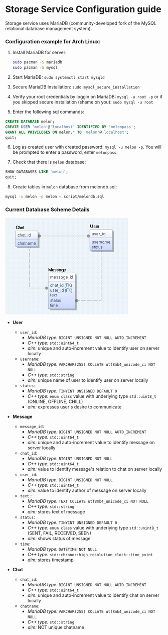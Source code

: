 # Storage Service Configuration guide

Storage service uses  MariaDB (community-developed fork of the MySQL relational database management system).

### Configuration example for Arch Linux:

1. Install MariaDB for server:

   ```bash
   sudo pacman -S mariadb
   sudo pacman -S mysql
   ```

2. Start MariaDB: `sudo systemctl start mysqld`

3. Secure MariaDB Installation: `sudo mysql_secure_installation`

4. Verify your root credentials by loggin on MariaDB: `mysql -u root -p` or if you skipped secure installation (shame on you): `sudo mysql -u root`

5. Enter the following sql commands:

```sql
CREATE DATABASE melon;
CREATE USER 'melon'@'localhost' IDENTIFIED BY 'melonpass';
GRANT ALL PRIVILEGES ON melon.* TO 'melon'@'localhost';
quit;
```

6. Log as created user with created password: `mysql -u melon -p`. You will be prompted to enter a password, enter `melonpass`.

7. Check that there is `melon` database:

```sql
SHOW DATABASES LIKE 'melon';
quit;
```

8. Create tables in `melon` database from melondb.sql:

```bash
mysql -u melon -p melon < script/melondb.sql
```

### Current Database Scheme Details

![](docs/db_scheme.jpg)

- **User**
  - `user_id`:
    - *MariaDB type:* `BIGINT UNSIGNED NOT NULL AUTO_INCREMENT`
    - *C++ type:* `std::uint64_t`
    - *aim:* unique and auto-increment value to identify user on server locally
  - `username`:
    - *MariaDB type:* `VARCHAR(255) COLLATE utf8mb4_unicode_ci NOT NULL`
    - *C++ type:* `std::string`
    - *aim:* unique name of user to identify user on server locally
  - `status`:
    - *MariaDB type:* `TINYINT UNSIGNED DEFAULT 0`
    - *C++ type:*  `enum class` value with underlying type `std::uint8_t` (ONLINE, OFFLINE, CHILL)
    - *aim:* expresses user's desire to communicate

- **Message**
  - `message_id`:
    - *MariaDB type:* `BIGINT UNSIGNED NOT NULL AUTO_INCREMENT`
    - *C++ type:* `std::uint64_t`
    - *aim:* unique and auto-increment value to identify message on server locally
  - `chat_id`:
    - *MariaDB type:* `BIGINT UNSIGNED NOT NULL`
    - *C++ type:* `std::uint64_t`
    - *aim:* value to identify message's relation to chat on server locally
  - `user_id`:
    - *MariaDB type:* `BIGINT UNSIGNED NOT NULL`
    - *C++ type:* `std::uint64_t`
    - *aim:* value to identify author of message on server locally
  - `text` :
    - *MariaDB type:* `TEXT COLLATE utf8mb4_unicode_ci NOT NULL`
    - *C++ type:* `std::string`
    - *aim:* stores text of message
  - `status`:
    - *MariaDB type:* `TINYINT UNSIGNED DEFAULT 0`
    - *C++ type:* `enum class` value with underlying type `std::unint8_t` (SENT, FAIL, RECEIVED, SEEN)
    - *aim:* shows status of message
  - `time`:
    - *MariaDB type:* `DATETIME NOT NULL`
    - *C++ type:* `std::chrono::high_resolution_clock::time_point`
    - *aim:* stores timestamp

- **Chat**
  - `chat_id`:
    - *MariaDB type:* `BIGINT UNSIGNED NOT NULL AUTO_INCREMENT`
    - *C++ type:* `std::uint64_t`
    - *aim:* unique and auto-increment value to identify chat on server locally
  - `chatname`:
    - *MariaDB type:* `VARCHAR(255) COLLATE utf8mb4_unicode_ci NOT NULL`
    - *C++ type:* `std::string`
    - *aim:* NOT unique chatname
